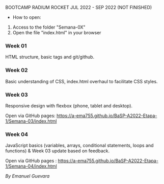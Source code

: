 BOOTCAMP RADIUM ROCKET JUL 2022 - SEP 2022 (NOT FINISHED)

- How to open: 
1. Access to the folder "Semana-0X"
2. Open the file "index.html" in your browser
### Week 01
HTML structure, basic tags and git/github.
### Week 02
Basic understanding of CSS, index.html overhaul to facilitate CSS styles.
### Week 03
Responsive design with flexbox (phone, tablet and desktop).

Open via GitHub pages: https://a-ema755.github.io/BaSP-A2022-Etapa-1/Semana-03/index.html
### Week 04
JavaScript basics (variables, arrays, conditional statements, loops and functions) & Week 03 update based on feedback.

Open via GitHub pages : https://a-ema755.github.io/BaSP-A2022-Etapa-1/Semana-04/index.html

_By Emanuel Guevara_
